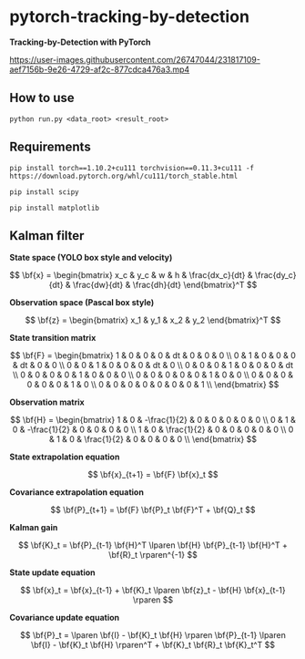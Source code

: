 # pytorch-tracking-by-detection

**Tracking-by-Detection with PyTorch**


https://user-images.githubusercontent.com/26747044/231817109-aef7156b-9e26-4729-af2c-877cdca476a3.mp4




## How to use

```shell
python run.py <data_root> <result_root>
```

## Requirements

```shell
pip install torch==1.10.2+cu111 torchvision==0.11.3+cu111 -f https://download.pytorch.org/whl/cu111/torch_stable.html

pip install scipy

pip install matplotlib
```

## Kalman filter

**State space (YOLO box style and velocity)**

$$
\bf{x} =
\begin{bmatrix}
x_c & y_c & w & h & \frac{dx_c}{dt} & \frac{dy_c}{dt} & \frac{dw}{dt} & \frac{dh}{dt}
\end{bmatrix}^T
$$

**Observation space (Pascal box style)**

$$
\bf{z} = 
\begin{bmatrix}
x_1 & y_1 & x_2 & y_2
\end{bmatrix}^T
$$

**State transition matrix**

$$
\bf{F} = 
\begin{bmatrix}
1 & 0 & 0 & 0 & dt & 0 & 0 & 0 \\
0 & 1 & 0 & 0 & 0 & dt & 0 & 0 \\
0 & 0 & 1 & 0 & 0 & 0 & dt & 0 \\
0 & 0 & 0 & 1 & 0 & 0 & 0 & dt \\
0 & 0 & 0 & 0 & 1 & 0 & 0 & 0 \\
0 & 0 & 0 & 0 & 0 & 1 & 0 & 0 \\
0 & 0 & 0 & 0 & 0 & 0 & 1 & 0 \\
0 & 0 & 0 & 0 & 0 & 0 & 0 & 1 \\
\end{bmatrix}
$$

**Observation matrix**

$$
\bf{H} = 
\begin{bmatrix}
1 & 0 & -\frac{1}{2} & 0 & 0 & 0 & 0 & 0 \\
0 & 1 & 0 & -\frac{1}{2} & 0 & 0 & 0 & 0 \\
1 & 0 & \frac{1}{2} & 0 & 0 & 0 & 0 & 0 \\
0 & 1 & 0 & \frac{1}{2} & 0 & 0 & 0 & 0 \\
\end{bmatrix}
$$

**State extrapolation equation**

$$
\bf{x}_{t+1} = \bf{F} \bf{x}_t
$$

**Covariance extrapolation equation**

$$
\bf{P}_{t+1} = \bf{F} \bf{P}_t \bf{F}^T + \bf{Q}_t 
$$

**Kalman gain**

$$
\bf{K}_t = \bf{P}_{t-1} \bf{H}^T \lparen \bf{H} \bf{P}_{t-1} \bf{H}^T + \bf{R}_t \rparen^{-1}
$$

**State update equation**

$$
\bf{x}_t = \bf{x}_{t-1} + \bf{K}_t \lparen \bf{z}_t - \bf{H} \bf{x}_{t-1} \rparen
$$

**Covariance update equation**

$$
\bf{P}_t = \lparen \bf{I} - \bf{K}_t \bf{H} \rparen \bf{P}_{t-1} \lparen \bf{I} - \bf{K}_t \bf{H} \rparen^T + \bf{K}_t \bf{R}_t \bf{K}_t^T
$$
